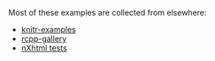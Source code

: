 
Most of these examples are collected from elsewhere:

  * [knitr-examples](https://github.com/yihui/knitr-examples)
  * [rcpp-gallery](https://github.com/jjallaire/rcpp-gallery)
  * [nXhtml tests](http://bazaar.launchpad.net/~nxhtml/nxhtml/main/files/835/tests)
